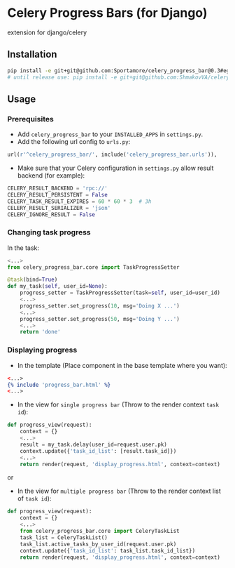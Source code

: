# Celery Progress Bars (for Django)
extension for django/celery

## Installation

```bash
pip install -e git+git@github.com:Sportamore/celery_progress_bar@0.3#egg=celery_progress_bar
# until release use: pip install -e git+git@github.com:ShmakovVA/celery_progress_bar@0.3#egg=celery_progress_bar
```

## Usage

### Prerequisites

- Add `celery_progress_bar` to your `INSTALLED_APPS` in `settings.py`.
- Add the following url config to `urls.py`:

```python
url(r'^celery_progress_bar/', include('celery_progress_bar.urls')),
```
- Make sure that your Celery configuration in `settings.py` allow result backend (for example): 
```python
CELERY_RESULT_BACKEND = 'rpc://'
CELERY_RESULT_PERSISTENT = False
CELERY_TASK_RESULT_EXPIRES = 60 * 60 * 3  # 3h
CELERY_RESULT_SERIALIZER = 'json'
CELERY_IGNORE_RESULT = False
```

### Changing task progress

In the task:

```python
<...>
from celery_progress_bar.core import TaskProgressSetter

@task(bind=True)
def my_task(self, user_id=None):
    progress_setter = TaskProgressSetter(task=self, user_id=user_id)
    <...>
    progress_setter.set_progress(10, msg='Doing X ...')
    <...>
    progress_setter.set_progress(50, msg='Doing Y ...')
    <...>
    return 'done'
```

### Displaying progress

- In the template (Place component in the base template where you want): 
```djangotemplate
<...>
{% include 'progress_bar.html' %}
<...> 
```

- In the view for `single progress bar` (Throw to the render context `task id`): 

```python
def progress_view(request):
    context = {}
    <...>
    result = my_task.delay(user_id=request.user.pk)
    context.update({'task_id_list': [result.task_id]})
    <...>
    return render(request, 'display_progress.html', context=context)
```

or

- In the view for `multiple progress bar` (Throw to the render context list of `task id`):  

```python
def progress_view(request):
    context = {}
    <...>
    from celery_progress_bar.core import CeleryTaskList
    task_list = CeleryTaskList()
    task_list.active_tasks_by_user_id(request.user.pk)
    context.update({'task_id_list': task_list.task_id_list})
    return render(request, 'display_progress.html', context=context)
```
